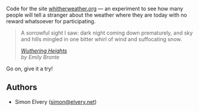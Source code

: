 Code for the site [whitherweather.org](https://whitherweather.org) — an experiment to see how many people will tell a stranger about the weather where they are today with no reward whatsoever for participating.

<blockquote>
	<p>
		A sorrowful sight I saw: dark night coming down prematurely,
		and sky and hills mingled in one bitter whirl of wind and
		suffocating snow.
	</p>
	<cite>
		<a href="http://www.gutenberg.org/cache/epub/768/pg768.txt">
			Wuthering Heights
		</a>
		<br />
		by Emily Bronte
	</cite>
</blockquote>

Go on, give it a try!

## Authors

- Simon Elvery ([simon@elvery.net](mailto:simon@elvery.net))
